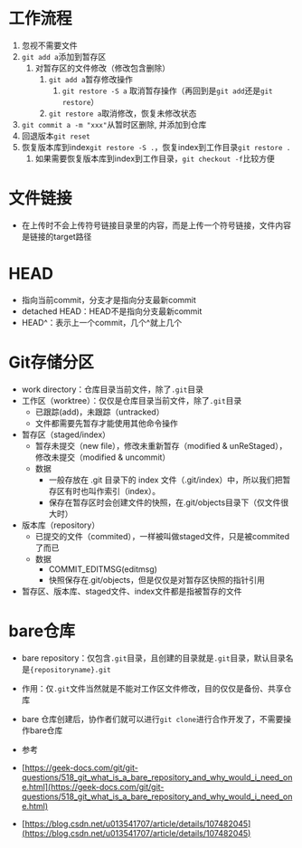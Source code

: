 # 工作流程

1. 忽视不需要文件
2. `git add a`添加到暂存区
	1. 对暂存区的文件修改（修改包含删除）
		1. `git add a`暂存修改操作
			1. `git restore -S a` 取消暂存操作（再回到是`git add`还是`git restore`）
		2. `git restore a`取消修改，恢复未修改状态
3. `git commit a -m "xxx"`从暂时区删除, 并添加到仓库
4. 回退版本`git reset`
5. 恢复版本库到index`git restore -S .`，恢复index到工作目录`git restore .`
	1. 如果需要恢复版本库到index到工作目录，`git checkout -f`比较方便
# 文件链接
- 在上传时不会上传符号链接目录里的内容，而是上传一个符号链接，文件内容是链接的target路径

# HEAD
- 指向当前commit，分支才是指向分支最新commit
- detached HEAD：HEAD不是指向分支最新commit
- HEAD^：表示上一个commit，几个^就上几个

# Git存储分区
-  work directory：仓库目录当前文件，除了`.git`目录
- 工作区（worktree）：仅仅是仓库目录当前文件，除了`.git`目录
	- 已跟踪(add)，未跟踪（untracked）
	- 文件都需要先暂存才能使用其他命令操作
- 暂存区（staged/index）
	- 暂存未提交（new file），修改未重新暂存（modified & unReStaged），修改未提交（modified & uncommit）
	- 数据
		- 一般存放在 .git 目录下的 index 文件（.git/index）中，所以我们把暂存区有时也叫作索引（index）。
		- 保存在暂存区时会创建文件的快照，在.git/objects目录下（仅文件很大时）
- 版本库（repository）
	- 已提交的文件（commited），一样被叫做staged文件，只是被commited了而已
	- 数据
		- COMMIT_EDITMSG(editmsg)
		- 快照保存在.git/objects，但是仅仅是对暂存区快照的指针引用
- 暂存区、版本库、staged文件、index文件都是指被暂存的文件
# bare仓库
- bare repository：仅包含`.git`目录，且创建的目录就是`.git`目录，默认目录名是`{repositoryname}.git`

- 作用：仅`.git`文件当然就是不能对工作区文件修改，目的仅仅是备份、共享仓库

- bare 仓库创建后，协作者们就可以进行`git clone`进行合作开发了，不需要操作bare仓库

- 参考

- [https://geek-docs.com/git/git-questions/518_git_what_is_a_bare_repository_and_why_would_i_need_one.html](https://geek-docs.com/git/git-questions/518_git_what_is_a_bare_repository_and_why_would_i_need_one.html)
- [https://blog.csdn.net/u013541707/article/details/107482045](https://blog.csdn.net/u013541707/article/details/107482045)
